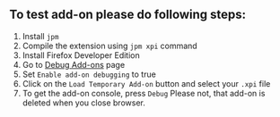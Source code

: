 To test add-on please do following steps:
-----------------------
1.  Install `jpm`
2.  Compile the extension using `jpm xpi` command
3.  Install Firefox Developer Edition
4.  Go to [Debug Add-ons](about:debugging#addons) page
5.  Set `Enable add-on debugging` to true
6.  Click on the `Load Temporary Add-on` button and select your `.xpi` file
5.  To get the add-on console, press `Debug`
Please not, that add-on is deleted when you close browser.
